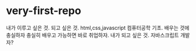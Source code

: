 # very-first-repo
내가 이루고 싶은 것.
되고 싶은 것.
html,css,javascript 컴퓨터공학 기초. 배우는 것에 충실하자
충실히 배우고 가능하면 바로 취업하자.
내가 되고 싶은 것. 자바스크립트 개발자?
